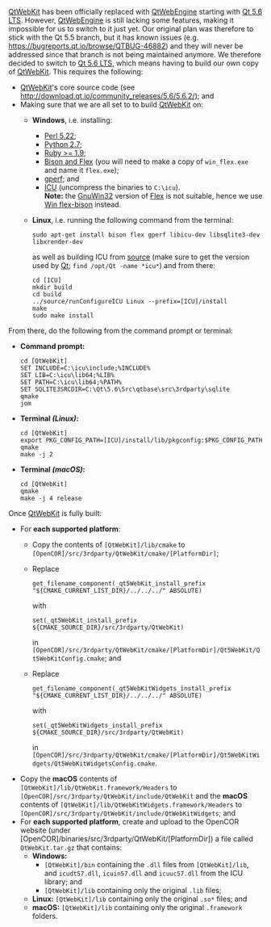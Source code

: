 [QtWebKit](https://wiki.qt.io/QtWebKit) has been officially replaced with [QtWebEngine](https://wiki.qt.io/QtWebEngine) starting with [Qt 5.6 LTS](https://www.qt.io/qt5-6/). However, [QtWebEngine](https://wiki.qt.io/QtWebEngine) is still lacking some features, making it impossible for us to switch to it just yet. Our original plan was therefore to stick with the Qt 5.5 branch, but it has known issues (e.g. https://bugreports.qt.io/browse/QTBUG-46882) and they will never be addressed since that branch is not being maintained anymore. We therefore decided to switch to [Qt 5.6 LTS](https://www.qt.io/qt5-6/), which means having to build our own copy of [QtWebKit](https://wiki.qt.io/QtWebKit). This requires the following:
 * [QtWebKit](https://wiki.qt.io/QtWebKit)'s core source code (see http://download.qt.io/community_releases/5.6/5.6.2/); and
 * Making sure that we are all set to to build [QtWebKit](https://wiki.qt.io/QtWebKit) on:
    * **Windows**, i.e. installing:
       * [Perl 5.22](http://www.activestate.com/activeperl/);
       * [Python 2.7](https://www.python.org/);
       * [Ruby >= 1.9](http://rubyinstaller.org/);
       * [Bison and Flex](https://sourceforge.net/projects/winflexbison/) (you will need to make a copy of `win_flex.exe` and name it `flex.exe`);
       * [gperf](http://gnuwin32.sourceforge.net/packages/gperf.htm); and
       * [ICU](http://www.npcglib.org/~stathis/blog/precompiled-icu/) (uncompress the binaries to `C:\icu`).<br/>
         **Note:** the [GnuWin32](http://gnuwin32.sourceforge.net/) version of [Flex](http://gnuwin32.sourceforge.net/packages/flex.htm) is not suitable, hence we use [Win flex-bison](https://sourceforge.net/projects/winflexbison/) instead.
    * **Linux**, i.e. running the following command from the terminal:

      ```
      sudo apt-get install bison flex gperf libicu-dev libsqlite3-dev libxrender-dev
      ```

      as well as building ICU from [source](http://site.icu-project.org/download/) (make sure to get the version used by [Qt](https://www.qt.io/); `find /opt/Qt -name *icu*`) and from there:

      ```
      cd [ICU]
      mkdir build
      cd build
      ../source/runConfigureICU Linux --prefix=[ICU]/install
      make
      sudo make install
      ```

From there, do the following from the command prompt or terminal:
 * **Command prompt:**

   ```
   cd [QtWebKit]
   SET INCLUDE=C:\icu\include;%INCLUDE%
   SET LIB=C:\icu\lib64;%LIB%
   SET PATH=C:\icu\lib64;%PATH%
   SET SQLITE3SRCDIR=C:\Qt\5.6\Src\qtbase\src\3rdparty\sqlite
   qmake
   jom
   ```

 * **Terminal *(Linux)*:**

   ```
   cd [QtWebKit]
   export PKG_CONFIG_PATH=[ICU]/install/lib/pkgconfig:$PKG_CONFIG_PATH
   qmake
   make -j 2
   ```

 * **Terminal *(macOS)*:**

   ```
   cd [QtWebKit]
   qmake
   make -j 4 release
   ```

Once [QtWebKit](https://wiki.qt.io/QtWebKit) is fully built:
 * For **each supported platform**:
    * Copy the contents of `[QtWebKit]/lib/cmake` to `[OpenCOR]/src/3rdparty/QtWebKit/cmake/[PlatformDir]`;
    * Replace

      ```
      get_filename_component(_qt5WebKit_install_prefix "${CMAKE_CURRENT_LIST_DIR}/../../../" ABSOLUTE)
      ```

      with

      ```
      set(_qt5WebKit_install_prefix ${CMAKE_SOURCE_DIR}/src/3rdparty/QtWebKit)
      ```

      in `[OpenCOR]/src/3rdparty/QtWebKit/cmake/[PlatformDir]/Qt5WebKit/Qt5WebKitConfig.cmake`; and
    * Replace

      ```
      get_filename_component(_qt5WebKitWidgets_install_prefix "${CMAKE_CURRENT_LIST_DIR}/../../../" ABSOLUTE)
      ```

      with

      ```
      set(_qt5WebKitWidgets_install_prefix ${CMAKE_SOURCE_DIR}/src/3rdparty/QtWebKit)
      ```

      in `[OpenCOR]/src/3rdparty/QtWebKit/cmake/[PlatformDir]/Qt5WebKitWidgets/Qt5WebKitWidgetsConfig.cmake`.
 * Copy the **macOS** contents of `[QtWebKit]/lib/QtWebKit.framework/Headers` to `[OpenCOR]/src/3rdparty/QtWebKit/include/QtWebKit` and the **macOS** contents of `[QtWebKit]/lib/QtWebKitWidgets.framework/Headers` to `[OpenCOR]/src/3rdparty/QtWebKit/include/QtWebKitWidgets`; and
 * For **each supported platform**, create and upload to the OpenCOR website (under [OpenCOR]/binaries/src/3rdparty/QtWebKit/[PlatformDir]) a file called `QtWebKit.tar.gz` that contains:
    * **Windows:**
       * `[QtWebKit]/bin` containing the `.dll` files from `[QtWebKit]/lib`, and `icudt57.dll`, `icuin57.dll` and `icuuc57.dll` from the ICU library; and
       * `[QtWebKit]/lib` containing only the original `.lib` files;
    * **Linux:** `[QtWebKit]/lib` containing only the original `.so*` files; and
    * **macOS:** `[QtWebKit]/lib` containing only the original `.framework` folders.
